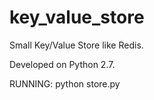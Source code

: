 # key_value_store
Small Key/Value Store like Redis.

Developed on Python 2.7.

RUNNING:
  python store.py
